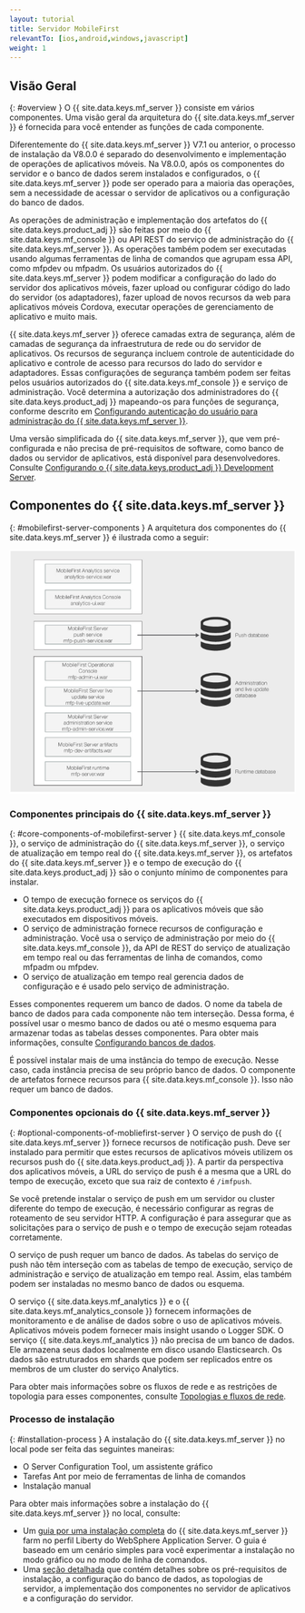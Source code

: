 ```yaml
---
layout: tutorial
title: Servidor MobileFirst
relevantTo: [ios,android,windows,javascript]
weight: 1
---
```

<!-- NLS_CHARSET=UTF-8 -->
## Visão Geral
{: #overview }
O {{ site.data.keys.mf_server }}
consiste em vários componentes. Uma visão geral da arquitetura do {{ site.data.keys.mf_server }} é fornecida para você entender as funções de cada componente.

Diferentemente do {{ site.data.keys.mf_server }} V7.1 ou anterior, o processo de instalação da V8.0.0 é separado do desenvolvimento e implementação de operações de aplicativos móveis. Na V8.0.0, após os componentes do servidor e o banco de dados serem instalados e configurados, o {{ site.data.keys.mf_server }} pode ser operado para a maioria das operações, sem a necessidade de acessar o servidor de aplicativos ou a configuração do banco de dados.

As operações de administração e implementação dos artefatos do {{ site.data.keys.product_adj }} são feitas por meio do
{{ site.data.keys.mf_console }} ou API REST do serviço de administração do {{ site.data.keys.mf_server }}. As operações também podem ser executadas usando algumas ferramentas de linha de comandos que agrupam essa API, como mfpdev ou mfpadm. Os usuários autorizados do {{ site.data.keys.mf_server }} podem modificar a configuração do lado do servidor dos aplicativos móveis, fazer upload ou configurar código do lado do servidor (os adaptadores), fazer upload de novos recursos da web para aplicativos móveis Cordova, executar operações de gerenciamento de aplicativo e muito mais.

{{ site.data.keys.mf_server }} oferece camadas extra de segurança, além de camadas de segurança da infraestrutura de rede ou do servidor de aplicativos. Os recursos de segurança incluem controle de autenticidade do aplicativo e controle de acesso para recursos do lado do servidor e adaptadores. Essas configurações de segurança também podem ser feitas pelos usuários autorizados do {{ site.data.keys.mf_console }} e serviço de administração. Você determina a autorização dos administradores do {{ site.data.keys.product_adj }} mapeando-os para funções de segurança, conforme descrito em [Configurando autenticação do usuário para administração do {{ site.data.keys.mf_server }}](../../../installation-configuration/production/server-configuration).

Uma versão simplificada do {{ site.data.keys.mf_server }}, que vem pré-configurada e não precisa de pré-requisitos de software, como banco de dados ou servidor de aplicativos, está disponível para desenvolvedores. Consulte [Configurando o {{ site.data.keys.product_adj }} Development Server](../../../installation-configuration/development).

## Componentes do {{ site.data.keys.mf_server }}
{: #mobilefirst-server-components }
A arquitetura dos componentes do {{ site.data.keys.mf_server }} é ilustrada como a seguir:

![Componentes que compõem o {{ site.data.keys.mf_server }}](server_components.jpg)

### Componentes principais do {{ site.data.keys.mf_server }}
{: #core-components-of-mobilefirst-server }
{{ site.data.keys.mf_console }}, o serviço de administração do
{{ site.data.keys.mf_server }}, o serviço de atualização em tempo real do {{ site.data.keys.mf_server }}, os artefatos do {{ site.data.keys.mf_server }} e o tempo de execução do {{ site.data.keys.product_adj }} são o conjunto mínimo de componentes para instalar. 

* O tempo de execução fornece os serviços do {{ site.data.keys.product_adj }} para os aplicativos móveis que são executados em dispositivos móveis.
* O serviço de administração fornece recursos de configuração e administração. Você usa o serviço de administração por meio do {{ site.data.keys.mf_console }}, da API de REST do serviço de atualização em tempo real ou das ferramentas de linha de comandos, como mfpadm ou mfpdev. 
* O serviço de atualização em tempo real gerencia dados de configuração e é usado pelo serviço de administração.

Esses componentes requerem um banco de dados. O nome da tabela de banco de dados para cada componente não tem interseção. Dessa forma, é possível usar o mesmo banco de dados ou até o mesmo esquema para armazenar todas as tabelas desses componentes. Para obter mais informações, consulte [Configurando bancos de dados](../../../installation-configuration/production/server-configuration).

É possível instalar mais de uma instância do tempo de execução. Nesse caso, cada instância precisa de seu próprio banco de dados. O componente de artefatos fornece recursos para {{ site.data.keys.mf_console }}. Isso não requer um banco de dados.

### Componentes opcionais do {{ site.data.keys.mf_server }}
{: #optional-components-of-mobliefirst-server }
O serviço de push do {{ site.data.keys.mf_server }} fornece recursos de notificação push. Deve ser instalado para permitir que estes recursos de aplicativos móveis utilizem os recursos push do {{ site.data.keys.product_adj }}. A partir
da perspectiva dos aplicativos móveis, a URL do serviço de push é a mesma que a URL do tempo de execução, exceto que sua raiz de contexto
é `/imfpush`.

Se você pretende instalar o serviço de push em um servidor ou cluster diferente do tempo de execução, é
necessário configurar as regras de roteamento de seu servidor HTTP. A configuração é para assegurar que as solicitações para o serviço de push e o tempo de execução sejam roteadas corretamente. 

O serviço de push requer um banco de dados. As tabelas do serviço de push não têm interseção com as tabelas de tempo de execução, serviço de administração e serviço de atualização em tempo real. Assim, elas também podem ser instaladas no mesmo banco
de dados ou esquema.

O serviço {{ site.data.keys.mf_analytics }} e o {{ site.data.keys.mf_analytics_console }} fornecem informações de monitoramento e de análise de dados sobre o uso de aplicativos móveis. Aplicativos móveis podem fornecer mais insight usando o Logger SDK. O serviço {{ site.data.keys.mf_analytics }} não precisa de um banco de dados. Ele armazena seus dados localmente em disco usando Elasticsearch. Os dados são estruturados em shards que podem
ser replicados entre os membros de um cluster do serviço Analytics.

Para obter mais informações sobre os fluxos de rede e as restrições de topologia para esses componentes, consulte [Topologias e fluxos de rede](../../../installation-configuration/production/server-configuration).

### Processo de instalação
{: #installation-process }
A instalação do {{ site.data.keys.mf_server }} no local pode ser feita das seguintes maneiras:

* O Server Configuration Tool, um assistente gráfico
* Tarefas Ant por meio de ferramentas de linha de comandos
* Instalação manual

Para obter mais informações sobre a instalação do {{ site.data.keys.mf_server }} no local, consulte:

* Um [guia por uma instalação completa](../../../installation-configuration/production/) do {{ site.data.keys.mf_server }} farm no perfil Liberty do WebSphere Application Server. O guia é baseado em um cenário simples para você experimentar a instalação no modo gráfico ou no modo de linha de comandos.
* Uma [seção detalhada](../../../installation-configuration/production/) que contém detalhes sobre os pré-requisitos de instalação, a configuração do banco de dados, as topologias de servidor, a implementação dos componentes no servidor de aplicativos e a configuração do servidor.

